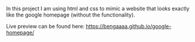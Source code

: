 In this project I am using html and css to mimic a website that looks exactly like the google homepage (without the functionality).

Live preview can be found here: https://bengaaaa.github.io/google-homepage/
